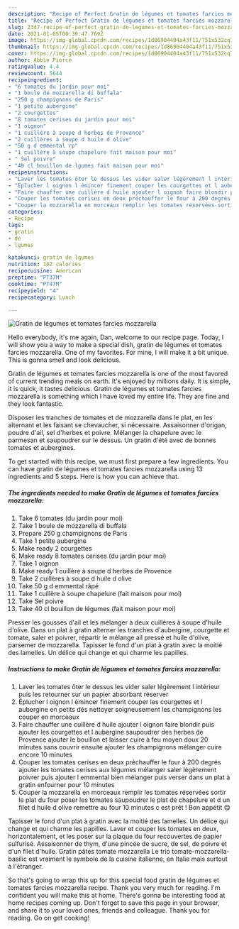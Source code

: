```yaml
---
description: "Recipe of Perfect Gratin de légumes et tomates farcies mozzarella"
title: "Recipe of Perfect Gratin de légumes et tomates farcies mozzarella"
slug: 2347-recipe-of-perfect-gratin-de-legumes-et-tomates-farcies-mozzarella
date: 2021-01-05T00:39:47.769Z
image: https://img-global.cpcdn.com/recipes/1d86904404a43f11/751x532cq70/gratin-de-legumes-et-tomates-farcies-mozzarella-photo-principale-de-la-recette.jpg
thumbnail: https://img-global.cpcdn.com/recipes/1d86904404a43f11/751x532cq70/gratin-de-legumes-et-tomates-farcies-mozzarella-photo-principale-de-la-recette.jpg
cover: https://img-global.cpcdn.com/recipes/1d86904404a43f11/751x532cq70/gratin-de-legumes-et-tomates-farcies-mozzarella-photo-principale-de-la-recette.jpg
author: Abbie Pierce
ratingvalue: 4.4
reviewcount: 5644
recipeingredient:
- "6 tomates du jardin pour moi"
- "1 boule de mozzarella di buffala"
- "250 g champignons de Paris"
- "1 petite aubergine"
- "2 courgettes"
- "8 tomates cerises du jardin pour moi"
- "1 oignon"
- "1 cuillère à soupe d herbes de Provence"
- "2 cuillères à soupe d huile d olive"
- "50 g d emmental rp"
- "1 cuillère à soupe chapelure fait maison pour moi"
- " Sel poivre"
- "40 cl bouillon de lgumes fait maison pour moi"
recipeinstructions:
- "Laver les tomates ôter le dessus les vider saler légèrement l intérieur puis les retourner sur un papier absorbant réserver"
- "Éplucher l oignon l émincer finement couper les courgettes et l aubergine en petits dés nettoyer soigneusement les champignons les couper en morceaux"
- "Faire chauffer une cuillère d huile ajouter l oignon faire blondir puis ajouter les courgettes et l aubergine saupoudrer des herbes de Provence ajouter le bouillon et laisser cuire à feu moyen doux 20 minutes sans couvrir ensuite ajouter les champignons mélanger cuire encore 10 minutes"
- "Couper les tomates cerises en deux préchauffer le four à 200 degrés ajouter les tomates cerises aux légumes mélanger saler légèrement poivrer puis ajouter l emmental bien mélanger puis verser dans un plat à gratin enfourner pour 10 minutes"
- "Couper la mozzarella en morceaux remplir les tomates réservées sortir le plat du four poser les tomates saupoudrer le plat de chapelure et d un filet d huile d olive remettre au four 10 minutes c est prêt ! Bon appétit 😋"
categories:
- Recipe
tags:
- gratin
- de
- lgumes

katakunci: gratin de lgumes 
nutrition: 162 calories
recipecuisine: American
preptime: "PT37M"
cooktime: "PT47M"
recipeyield: "4"
recipecategory: Lunch

---
```



![Gratin de légumes et tomates farcies mozzarella](https://img-global.cpcdn.com/recipes/1d86904404a43f11/751x532cq70/gratin-de-legumes-et-tomates-farcies-mozzarella-photo-principale-de-la-recette.jpg)

Hello everybody, it's me again, Dan, welcome to our recipe page. Today, I will show you a way to make a special dish, gratin de légumes et tomates farcies mozzarella. One of my favorites. For mine, I will make it a bit unique. This is gonna smell and look delicious.

Gratin de légumes et tomates farcies mozzarella is one of the most favored of current trending meals on earth. It's enjoyed by millions daily. It is simple, it is quick, it tastes delicious. Gratin de légumes et tomates farcies mozzarella is something which I have loved my entire life. They are fine and they look fantastic.

Disposer les tranches de tomates et de mozzarella dans le plat, en les alternant et les faisant se chevaucher, si nécessaire. Assaisonner d&#39;origan, poudre d&#39;ail, sel d&#39;herbes et poivre. Mélanger la chapelure avec le parmesan et saupoudrer sur le dessus. Un gratin d&#39;été avec de bonnes tomates et aubergines.


To get started with this recipe, we must first prepare a few ingredients. You can have gratin de légumes et tomates farcies mozzarella using 13 ingredients and 5 steps. Here is how you can achieve that.

<!--inarticleads1-->

##### The ingredients needed to make Gratin de légumes et tomates farcies mozzarella:

1. Take 6 tomates (du jardin pour moi)
1. Take 1 boule de mozzarella di buffala
1. Prepare 250 g champignons de Paris
1. Take 1 petite aubergine
1. Make ready 2 courgettes
1. Make ready 8 tomates cerises (du jardin pour moi)
1. Take 1 oignon
1. Make ready 1 cuillère à soupe d herbes de Provence
1. Take 2 cuillères à soupe d huile d olive
1. Take 50 g d emmental râpé
1. Take 1 cuillère à soupe chapelure (fait maison pour moi)
1. Take  Sel poivre
1. Take 40 cl bouillon de légumes (fait maison pour moi)


Presser les gousses d&#39;ail et les mélanger à deux cuillères à soupe d&#39;huile d&#39;olive. Dans un plat à gratin alterner les tranches d&#39;aubergine, courgette et tomate, saler et poivrer, répartir le mélange ail pressé et huile d&#39;olive, parsemer de mozzarella. Tapisser le fond d&#39;un plat à gratin avec la moitié des lamelles. Un délice qui change et qui charme les papilles. 

<!--inarticleads2-->

##### Instructions to make Gratin de légumes et tomates farcies mozzarella:

1. Laver les tomates ôter le dessus les vider saler légèrement l intérieur puis les retourner sur un papier absorbant réserver
1. Éplucher l oignon l émincer finement couper les courgettes et l aubergine en petits dés nettoyer soigneusement les champignons les couper en morceaux
1. Faire chauffer une cuillère d huile ajouter l oignon faire blondir puis ajouter les courgettes et l aubergine saupoudrer des herbes de Provence ajouter le bouillon et laisser cuire à feu moyen doux 20 minutes sans couvrir ensuite ajouter les champignons mélanger cuire encore 10 minutes
1. Couper les tomates cerises en deux préchauffer le four à 200 degrés ajouter les tomates cerises aux légumes mélanger saler légèrement poivrer puis ajouter l emmental bien mélanger puis verser dans un plat à gratin enfourner pour 10 minutes
1. Couper la mozzarella en morceaux remplir les tomates réservées sortir le plat du four poser les tomates saupoudrer le plat de chapelure et d un filet d huile d olive remettre au four 10 minutes c est prêt ! Bon appétit 😋


Tapisser le fond d&#39;un plat à gratin avec la moitié des lamelles. Un délice qui change et qui charme les papilles. Laver et couper les tomates en deux, horizontalement, et les poser sur la plaque du four recouvertes de papier sulfurisé. Assaisonner de thym, d&#39;une pincée de sucre, de sel, de poivre et d&#39;un filet d&#39;huile. Gratin pâtes tomate mozzarella Le trio tomate-mozzarella-basilic est vraiment le symbole de la cuisine italienne, en Italie mais surtout à l&#39;étranger. 

So that's going to wrap this up for this special food gratin de légumes et tomates farcies mozzarella recipe. Thank you very much for reading. I'm confident you will make this at home. There's gonna be interesting food at home recipes coming up. Don't forget to save this page in your browser, and share it to your loved ones, friends and colleague. Thank you for reading. Go on get cooking!
